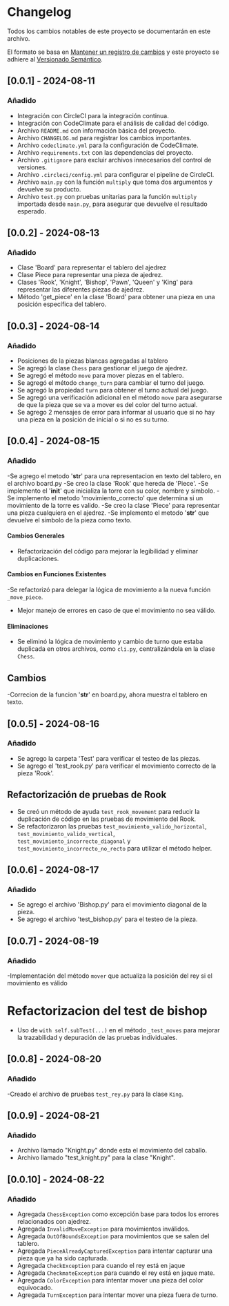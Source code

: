 # Changelog

Todos los cambios notables de este proyecto se documentarán en este archivo.

El formato se basa en [Mantener un registro de cambios](https://keepachangelog.com/en/1.1.0/) y este proyecto se adhiere al [Versionado Semántico](https://semver.org/spec/v2.0.0.html).

## [0.0.1] - 2024-08-11

### Añadido
- Integración con CircleCI para la integración continua.
- Integración con CodeClimate para el análisis de calidad del código.
- Archivo `README.md` con información básica del proyecto.
- Archivo `CHANGELOG.md` para registrar los cambios importantes.
- Archivo `codeclimate.yml` para la configuración de CodeClimate.
- Archivo `requirements.txt` con las dependencias del proyecto.
- Archivo `.gitignore` para excluir archivos innecesarios del control de versiones.
- Archivo `.circleci/config.yml` para configurar el pipeline de CircleCI.
- Archivo `main.py` con la función `multiply` que toma dos argumentos y devuelve su producto.
- Archivo `test.py` con pruebas unitarias para la función `multiply` importada desde `main.py`, para asegurar que devuelve el resultado esperado.

## [0.0.2] - 2024-08-13

### Añadido
- Clase 'Board' para representar el tablero del ajedrez
- Clase Piece para representar una pieza de ajedrez.
- Clases 'Rook', 'Knight', 'Bishop', 'Pawn', 'Queen' y 'King' para representar las diferentes piezas de ajedrez.
- Método 'get_piece' en la clase 'Board' para obtener una pieza en una posición específica del tablero.

## [0.0.3] - 2024-08-14

### Añadido

- Posiciones de la piezas blancas agregadas al tablero
- Se agregó la clase `Chess` para gestionar el juego de ajedrez.
- Se agregó el método `move` para mover piezas en el tablero.
- Se agregó el método `change_turn` para cambiar el turno del juego.
- Se agregó la propiedad `turn` para obtener el turno actual del juego.
- Se agregó una verificación adicional en el método `move` para asegurarse de que la pieza que se va a mover es del color del turno actual.
- Se agrego 2 mensajes de error para informar al usuario que si no hay una pieza en la posición de inicial o si no es su turno.

## [0.0.4] - 2024-08-15

### Añadido

-Se agrego el metodo '__str__' para una representacion en texto del tablero, en el archivo board.py
-Se creo la clase 'Rook' que hereda de 'Piece'.
-Se implemento el '__init__' que inicializa la torre con su color, nombre y simbolo.
-Se implemento el metodo 'movimiento_correcto' que determina si un movimiento de la torre es valido.
-Se creo la clase 'Piece' para representar una pieza cualquiera en el ajedrez.
-Se implemento el metodo '__str__' que devuelve el simbolo de la pieza como texto.

#### Cambios Generales
- Refactorización del código para mejorar la legibilidad y eliminar duplicaciones.

#### Cambios en Funciones Existentes
-Se refactorizó para delegar la lógica de movimiento a la nueva función `_move_piece`.
- Mejor manejo de errores en caso de que el movimiento no sea válido.

#### Eliminaciones
- Se eliminó la lógica de movimiento y cambio de turno que estaba duplicada en otros archivos, como `cli.py`, centralizándola en la clase `Chess`.

## Cambios 
-Correcion de la funcion '__str__' en board.py, ahora muestra el tablero en texto.

## [0.0.5] - 2024-08-16

### Añadido

- Se agrego la carpeta 'Test' para verificar el testeo de las piezas.
- Se agrego el 'test_rook.py' para verificar el movimiento correcto de la pieza 'Rook'.

## Refactorización de pruebas de Rook

- Se creó un método de ayuda `test_rook_movement` para reducir la duplicación de código en las pruebas de movimiento del Rook.
- Se refactorizaron las pruebas `test_movimiento_valido_horizontal`, `test_movimiento_valido_vertical`, `test_movimiento_incorrecto_diagonal` y `test_movimiento_incorrecto_no_recto` para utilizar el método helper.

## [0.0.6] - 2024-08-17

### Añadido

- Se agrego el archivo 'Bishop.py' para el movimiento diagonal de la pieza.
- Se agrego el archivo 'test_bishop.py' para el testeo de la pieza.

## [0.0.7] - 2024-08-19

### Añadido

-Implementación del método `mover` que actualiza la posición del rey si el movimiento es válido

# Refactorizacion del test de bishop

- Uso de `with self.subTest(...)` en el método `_test_moves` para mejorar la trazabilidad y depuración de las pruebas individuales.

## [0.0.8] - 2024-08-20

### Añadido

-Creado el archivo de pruebas `test_rey.py` para la clase `King`.

## [0.0.9] - 2024-08-21

### Añadido

- Archivo llamado "Knight.py" donde esta el movimiento del caballo.
- Archivo llamado "test_knight.py" para la clase "Knight".

## [0.0.10] - 2024-08-22

### Añadido

- Agregada `ChessException` como excepción base para todos los errores relacionados con ajedrez.
- Agregada `InvalidMoveException` para movimientos inválidos.
- Agregada `OutOfBoundsException` para movimientos que se salen del tablero.
- Agregada `PieceAlreadyCapturedException` para intentar capturar una pieza que ya ha sido capturada.
- Agregada `CheckException` para cuando el rey está en jaque
- Agregada `CheckmateException` para cuando el rey está en jaque mate.
- Agregada `ColorException` para intentar mover una pieza del color equivocado.
- Agregada `TurnException` para intentar mover una pieza fuera de turno.

